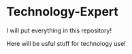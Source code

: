 # Technology-Expert
I will put everything in this repository!

Here will be usful stuff for technology use!
